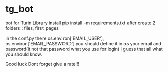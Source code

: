 # tg_bot
 bot for Turin Library
install 
pip install -m requirements.txt
after create 2 folders : files, first_pages

in the conf.py there os.environ['EMAIL_USER'], os.environ['EMAIL_PASSWORD'] you should define it in os your email and password(it not that password what you use for login)
I guess that all what you should know.


Good luck  Dont forget give a rate!!!
